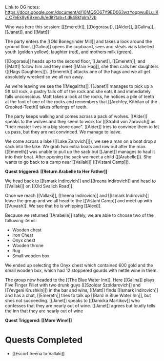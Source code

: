 Link to OG notes: https://docs.google.com/document/d/10MQ5O67Y9ED063wzYoqpwuBLu_KJ_C7eEk8y6BxenJk/edit?tab=t.dk48kfplm7vb

Who was here this session: [[Emereth]], [[Dogorasu]], [[Alder]], [[Galina]], [[Janet]], and [[Matt]]

The party enters the [[Old Bonegrinder Mill]] and takes a look around the ground floor. [[Galina]] opens the cupboard, sees and steals vials labelled youth (golden yellow), laughter (red), and mothers milk (green). 

[[Dogorasu]] heads up to the second floor, [[Janet]], [[Emereth]], and [[Matt]] follow him and they meet [[Main Hag]], she then calls her daughters ([[Hags Daughters]]). [[Emereth]] attacks one of the hags and we all get absolutely wrecked so we all run away. 

As we're leaving we see the [[Megaliths]]. [[Janet]] manages to pick up a 5ft tall rock, a pastry falls off of the rock and she eats it and immediately falls unconscious. Matt takes a look at the rocks, he notices a pile of teeth at the foot of one of the rocks and remembers that [[Archfey, Kithilan of the Crooked-Teeth]] takes offerings of teeth.

The party keeps walking and comes across a pack of wolves. [[Alder]] speaks to the wolves and they seem to work for [[Strahd von Zarovich]] as "their master lives in a big stone cave". [[Alder]] tries to convince them to let us pass, but they are not convinced. We manage to leave.

We come across a lake ([[Lake Zarovich]]]), we see a man on a boat drop a sack into the lake. We grab two extra boats and row out after the man. [[Emereth]] was unable to pull up the sack but [[Janet]] manages to haul it into their boat.  After opening the sack we meet a child ([[Arabelle]]). She wants to go back to a camp near [[Vallaki]] ([[Vistani Camp]]). 

**Quest triggered: [[Return Arabelle to Her Father]]**

We head back to [[Ismark Indirovich]] and [[Ireena Indirovich]] and head to [[Vallaki]] on [[Old Svalich Road]].

Once we reach [[Vallaki]], [[Ireena Indirovich]] and [[Ismark Indirovich]] leave the group and we all head to the [[Vistani Camp]] and meet up with [[Vuvash]]. We see that he is whipping [[Alexi]]. 

Because we returned [[Arabelle]] safely, we are able to choose two of the following items:

* Wooden chest
* Iron Chest
* Onyx chest
* Wooden throne
* Rug 
* Small wooden box

We ended up selecting the Onyx chest which contained 600 gold and the small wooden box, which had 12 stoppered gourds with nettle wine in them. 

The group now headed to the [[The Blue Water Inn]]. Here [[Galina]] plays Five Finger Fillet with two drunk guys ([[Szoldar Szoldarovich]] and [[Yevgeni Krushkin]]) in the bar and wins, [[Matt]] finds [[Ismark Indirovich]] and has a chat, [[Emereth]] tries to talk up [[Bard in Blue Water Inn]], but shes not succeeding. [[Janet]] speaks to [[Danicka Martikov]] who confesses that they are nearly out of wine. [[Janet]] agrees but loudly tells the Inn that they are nearly out of wine

**Quest Triggered: [[More Wine!]]**

# Quests Completed
* [[Escort Ireena to Vallaki]]